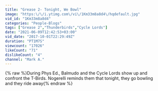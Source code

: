 ```yaml
---
title: "Grease 2- Tonight, We Bowl"
image: "https:\/\/i.ytimg.com\/vi\/1Km33m8a8d4\/hqdefault.jpg"
vid_id: "1Km33m8a8d4"
categories: "People-Blogs"
tags: ["Grease 2","Thunderbirds","Cycle Lords"]
date: "2021-06-09T12:42:53+03:00"
vid_date: "2017-10-01T22:29:49Z"
duration: "PT1M7S"
viewcount: "17026"
likeCount: "71"
dislikeCount: "4"
channel: "Mark A."
---
```

{% raw %}During Phys Ed., Balmudo and the Cycle Lords show up and confront the T-Birds. Nogerelli reminds them that tonight, they go bowling and they ride away{% endraw %}
